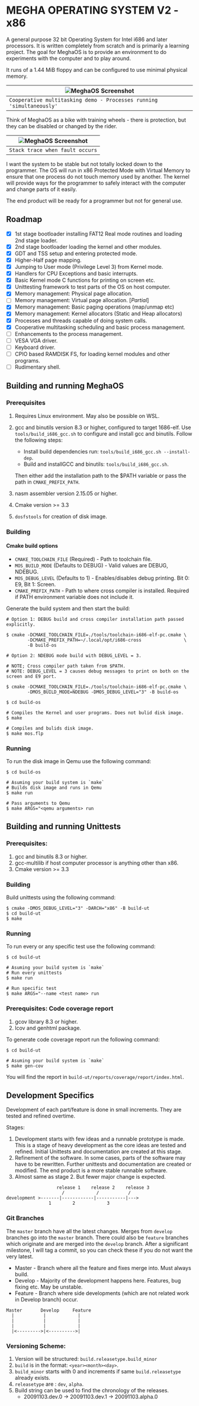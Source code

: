 # MEGHA OPERATING SYSTEM V2 - x86

A general purpose 32 bit Operating System for Intel i686 and later processors. It is written 
completely from scratch and is primarily a learning project. The goal for MeghaOS is to provide an 
environment to do experiments with the computer and to play around.

It runs of a 1.44 MiB floppy and can be configured to use minimal physical memory.

| ![MeghaOS Screenshot](/docs/images/meghaos_mpdemo.gif) |
|---|
| `Cooperative multitasking demo - Processes running 'simultaneously'` |

Think of MeghaOS as a bike with training wheels - there is protection, but they can be disabled or
changed by the rider.

| ![MeghaOS Screenshot](/docs/images/meghaos_screenshot.png) |
|---|
| `Stack trace when fault occurs` |

I want the system to be stable but not totally locked down to the programmer. The OS will run in
x86 Protected Mode with Virtual Memory to ensure that one process do not touch memory used by
another. The kernel will provide ways for the programmer to safely interact with the computer and 
change parts of it easily.

The end product will be ready for a programmer but not for general use.

## Roadmap

- [X] 1st stage bootloader installing FAT12 Real mode routines and loading 2nd stage loader.
- [X] 2nd stage bootloader loading the kernel and other modules.
- [X] GDT and TSS setup and entering protected mode.
- [X] Higher-Half page mapping.
- [X] Jumping to User mode (Privilege Level 3) from Kernel mode.
- [X] Handlers for CPU Exceptions and basic interrupts.
- [X] Basic Kernel mode C functions for printing on screen etc.
- [X] Unittesting framework to test parts of the OS on host computer.
- [X] Memory management: Physical page allocation.
- [ ] Memory management: Virtual page allocation. [*Partial*]
- [X] Memory management: Basic paging operations (map/unmap etc)
- [X] Memory management: Kernel allocators (Static and Heap allocators)
- [X] Processes and threads capable of doing system calls.
- [X] Cooperative multitasking scheduling and basic process management.
- [ ] Enhancements to the process management.
- [ ] VESA VGA driver.
- [ ] Keyboard driver.
- [ ] CPIO based RAMDISK FS, for loading kernel modules and other programs.
- [ ] Rudimentary shell.

## Building and running MeghaOS

### Prerequisites

1. Requires Linux environment. May also be possible on WSL.
2. gcc and binutils version 8.3 or higher, configured to target 1686-elf.
   Use `tools/build_i686_gcc.sh` to configure and install gcc and binutils. Follow the following
   steps:

   * Install build dependencies run:  `tools/build_i686_gcc.sh --install-dep`.
   * Build and installGCC and binutils: `tools/build_i686_gcc.sh`.

   Then either add the installation path to the $PATH variable or pass the path in
   `CMAKE_PREFIX_PATH`.
3. nasm assembler version 2.15.05 or higher.
4. Cmake version >= 3.3
5. `dosfstools` for creation of disk image.

### Building

#### Cmake build options

* `CMAKE_TOOLCHAIN_FILE` (Required) - Path to toolchain file.
* `MOS_BUILD_MODE` (Defaults to DEBUG) - Valid values are DEBUG, NDEBUG.
* `MOS_DEBUG_LEVEL` (Defaults to 1) - Enables/disables debug printing. Bit 0: E9, Bit 1: Screen.
* `CMAKE_PREFIX_PATH` - Path to where cross compiler is installed. Required if PATH environment
    variable does not include it.

Generate the build system and then start the build:
```
# Option 1: DEBUG build and cross compiler installation path passed explicitly.

$ cmake -DCMAKE_TOOLCHAIN_FILE=./tools/toolchain-i686-elf-pc.cmake \
        -DCMAKE_PREFIX_PATH=~/.local/opt/i686-cross                \
        -B build-os

# Option 2: NDEBUG mode build with DEBUG_LEVEL = 3.

# NOTE; Cross compiler path taken from $PATH.
# NOTE: DEBUG_LEVEL = 3 causes debug messages to print on both on the screen and E9 port.

$ cmake -DCMAKE_TOOLCHAIN_FILE=./tools/toolchain-i686-elf-pc.cmake \
        -DMOS_BUILD_MODE=NDEBUG -DMOS_DEBUG_LEVEL="3" -B build-os
```
```
$ cd build-os

# Compiles the Kernel and user programs. Does not bulid disk image.
$ make

# Compiles and bulids disk image.
$ make mos.flp
```

### Running

To run the disk image in Qemu use the following command:
```
$ cd build-os

# Asuming your build system is `make`
# Builds disk image and runs in Qemu
$ make run

# Pass arguments to Qemu
$ make ARGS="<qemu arguments> run
```
## Building and running Unittests

### Prerequisites:

1. gcc and binutils 8.3 or higher.
2. gcc-multilib if host computer processor is anything other than x86.
4. Cmake version >= 3.3

### Building

Build unittests using the following command:
```
$ cmake -DMOS_DEBUG_LEVEL="3" -DARCH="x86" -B build-ut
$ cd build-ut
$ make
```

### Running

To run every or any specific test use the following command:
```
$ cd build-ut

# Asuming your build system is `make`
# Run every unittests
$ make run

# Run specific test
$ make ARGS="--name <test name> run

```
### Prerequisites: Code coverage report

1. gcov library 8.3 or higher.
2. lcov and genhtml package.

To generate code coverage report run the following command:
```
$ cd build-ut

# Asuming your build system is `make`
$ make gen-cov
```

You will find the report in `build-ut/reports/coverage/report/index.html`.

## Development Specifics

Development of each part/feature is done in small increments. They are tested and refined overtime.

Stages:
1. Development starts with few ideas and a runnable prototype is made. This is a stage of heavy
   development as the core ideas are tested and refined. Initial Unittests and documentation are
   created at this stage.
2. Refinement of the software. In some cases, parts of the software may have to be rewritten.
   Further unittests and documentation are created or modified. The end product is a more stable
   runnable software.
3. Almost same as stage 2. But fewer major change is expected.

```
                   release 1    release 2    release 3
                     /            /           /
development >-------|------------|-----------|--->
                1        2            3

```

### Git Branches

The `master` branch have all the latest changes. Merges from `develop` branches go into the `master`
branch. There could also be `feature` branches which originate and are merged into the `develop`
branch.
After a significant milestone, I will tag a commit, so you can check these if you do not want the
very latest.

* Master  - Branch where all the feature and fixes merge into. Must always build.
* Develop - Majority of the development happens here. Features, bug fixing etc. May be unstable.
* Feature - Branch where side developments (which are not related work in Develop branch) occur.

```
Master       Develop     Feature
  |           |            |
  |           |            |
  |           |            |
  |<--------->|<---------->|
```

### Versioning Scheme:

1. Version will be structured: `build.releasetype.build_minor`
2. `build` is in the format: `<year><month><day>`.
3. `build_minor` starts with 0 and increments if same `build.releasetype` already exists.
4. `releasetype` are : `dev`, `alpha`.
5. Build string can be used to find the chronology of the releases.
   * 20091103.dev.0 -> 20091103.dev.1 -> 20091103.alpha.0
